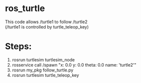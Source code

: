 # ros_turtle
This code allows /turtle1 to follow /turtle2 </br>
(/turtle1 is controlled by turtle_teleop_key)

# Steps:
1. rosrun turtlesim turtlesim_node
2. rosservice call /spawn "x: 0.0
  y: 0.0
  theta: 0.0
  name: 'turtle2'"
3. rosrun my_pkg follow_turtle.py
4. rosrun turtlesim turtle_teleop_key
